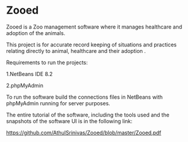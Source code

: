 # Zooed
Zooed is a Zoo management software where it manages healthcare and adoption of the animals.

This project is for accurate record keeping of situations and practices
relating directly to animal, healthcare and their adoption .

Requirements to run the projects:

1.NetBeans IDE 8.2 

2.phpMyAdmin

To run the software build the connections files in NetBeans with phpMyAdmin running for server purposes.

The entire tutorial of the software, including the tools used and the snapshots of the software UI is in the following link:

https://github.com/AthulSrinivas/Zooed/blob/master/Zooed.pdf
